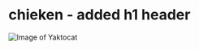 # <h1> chieken - added h1 header
![Image of Yaktocat](https://octodex.github.com/images/yaktocat.png)
